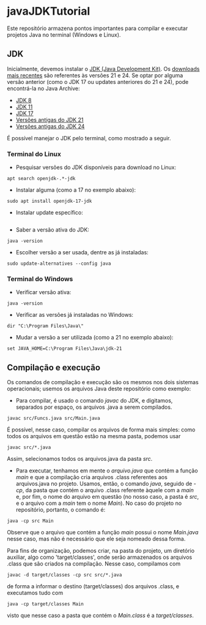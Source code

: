 # javaJDKTutorial
Este repositório armazena pontos importantes para compilar e executar projetos Java no terminal (Windows e Linux).
## JDK
Inicialmente, devemos instalar o [JDK (Java Development Kit)](https://pt.wikipedia.org/wiki/Java_Development_Kit). Os [downloads mais recentes](https://www.oracle.com/br/java/technologies/downloads/) são referentes às versões 21 e 24. Se optar por alguma versão anterior (como o JDK 17 ou updates anteriores do 21 e 24), pode encontrá-la no Java Archive:
* [JDK 8](https://www.oracle.com/br/java/technologies/javase/javase8-archive-downloads.html)
* [JDK 11](https://www.oracle.com/java/technologies/javase/jdk11-archive-downloads.html)
* [JDK 17](https://www.oracle.com/java/technologies/javase/jdk17-archive-downloads.html)
* [Versões antigas do JDK 21](https://www.oracle.com/java/technologies/javase/jdk21-archive-downloads.html)
* [Versões antigas do JDK 24](https://www.oracle.com/java/technologies/javase/jdk24-archive-downloads.html)

É possível manejar o JDK pelo terminal, como mostrado a seguir.

### Terminal do Linux
* Pesquisar versões do JDK disponíveis para download no Linux:
```
apt search openjdk-.*-jdk
```


* Instalar alguma (como a 17 no exemplo abaixo):
```
sudo apt install openjdk-17-jdk
```


* Instalar update específico:
```

```


* Saber a versão ativa do JDK:
```
java -version
```

* Escolher versão a ser usada, dentre as já instaladas:
```
sudo update-alternatives --config java
```

### Terminal do Windows
* Verificar versão ativa:
```
java -version
```
  
* Verificar as versões já instaladas no Windows:
```
dir "C:\Program Files\Java\"
```

* Mudar a versão a ser utilizada (como a 21 no exemplo abaixo):
```
set JAVA_HOME=C:\Program Files\Java\jdk-21
```

## Compilação e execução
Os comandos de compilação e execução são os mesmos nos dois sistemas operacionais; usemos os arquivos Java deste repositório como exemplo:

* Para compilar, é usado o comando *javac* do JDK, e digitamos, separados por espaço, os arquivos .java a serem compilados.
```
javac src/Funcs.java src/Main.java
```
É possível, nesse caso, compilar os arquivos de forma mais simples: como todos os arquivos em questão estão na mesma pasta, podemos usar
```
javac src/*.java
```
Assim, selecionamos todos os arquivos.java da pasta *src*.

* Para executar, tenhamos em mente o *arquivo.java* que contém a função *main* e que a compilação cria arquivos .class referentes aos arquivos.java no projeto. Usamos, então, o comando *java*, seguido de *-cp*, da pasta que contém o arquivo .class referente àquele com a *main* e, por fim, o nome do arquivo em questão (no nosso caso, a pasta é *src*, e o arquivo com a *main* tem o nome *Main*). No caso do projeto no repositório, portanto, o comando é:
```
java -cp src Main
```
Observe que o arquivo que contém a função *main* possui o nome *Main.java* nesse caso, mas não é necessário que ele seja nomeado dessa forma.

Para fins de organização, podemos criar, na pasta do projeto, um diretório auxiliar, algo como 'target/classes', onde serão armazenados os arquivos .class que são criados na compilação. Nesse caso, compilamos com
```
javac -d target/classes -cp src src/*.java
```
de forma a informar o destino (target/classes) dos arquivos .class, e executamos tudo com
```
java -cp target/classes Main
```
visto que nesse caso a pasta que contém o *Main.class* é a *target/classes*.

